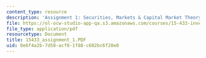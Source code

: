 ```yaml
---
content_type: resource
description: 'Assignment 1: Securities, Markets & Capital Market Theory'
file: https://ol-ocw-studio-app-qa.s3.amazonaws.com/courses/15-433-investments-spring-2003/0e6f4a2b7d58acf01f88c602bc6f28e0_15433_assignment_1.PDF
file_type: application/pdf
resourcetype: Document
title: 15433_assignment_1.PDF
uid: 0e6f4a2b-7d58-acf0-1f88-c602bc6f28e0
---
```

